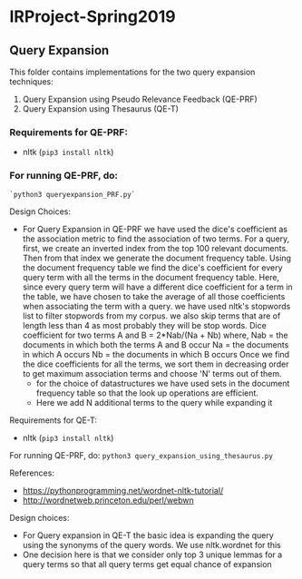 # IRProject-Spring2019

## Query Expansion
This folder contains implementations for the two query expansion techniques:
1. Query Expansion using Pseudo Relevance Feedback (QE-PRF)
2. Query Expansion using Thesaurus (QE-T)

### Requirements for QE-PRF:
 - nltk (`pip3 install nltk`) 
 
### For running QE-PRF, do:
    `python3 queryexpansion_PRF.py`
    
Design Choices:
- For Query Expansion in QE-PRF we have used the dice's coefficient as the association metric to find the association of two terms.
       For a query, first, we create an inverted index from the top 100 relevant documents. Then from that index we generate the 
       document frequency table. Using the document frequency table we find the dice's coefficient for every query term with all the terms in the 
       document frequency table. Here, since every query term will have a different dice coefficient for a term in the table, we have chosen to take the average 
       of all those coefficients when associating the term with a query. we have used nltk's stopwords list to filter stopwords from my corpus. we also skip terms that
       are of length less than 4 as most probably they will be stop words. 
       Dice coefficient for two terms A and B = 2*Nab/(Na + Nb)
       where, Nab = the documents in which both the terms A and B occur
              Na  = the documents in which A occurs
              Nb  = the documents in which B occurs
       Once we find the dice coefficients for all the terms, we sort them in decreasing order to get maximum association terms and choose 'N' terms out of them.
    - for the choice of datastructures we have used sets in the document frequency table so that the look up operations are efficient.
    - Here we add N additional terms to the query while expanding it    
    
Requirements for QE-T:
 - nltk (`pip3 install nltk`) 
 
For running QE-PRF, do:
    `python3 query_expansion_using_thesaurus.py`

References:
 - https://pythonprogramming.net/wordnet-nltk-tutorial/ 
 - http://wordnetweb.princeton.edu/perl/webwn  
 
Design choices:
- For Query expansion in QE-T the basic idea is expanding the query using the synonyms of the query words. We use nltk.wordnet for this
- One decision here is that we consider only top 3 unique lemmas for a query terms so that all query terms get equal chance of expansion
 
 